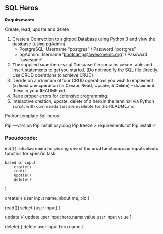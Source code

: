 ## SQL Heros


**Requirements**

Create, read, update and delete

1. Create a Connection to a gitpod Database using Python 3 and view the database (using pgAdmin)
    * PostgreSQL: Username “postgres” / Password “postgres”
    * pgAdmin: Username “bootcamp@awesomeinc.org” / Password “awesome”
2. The supplied superheroes.sql Database file contains create table and insert statements to get you started. (Do not modify the SQL file directly. Use CRUD operations to achieve CRUD)
3. Decide on a minimum of four CRUD operations you wish to implement (at least one operation for Create, Read, Update, & Delete) - document these in your README.md
4. Raise proper errors for defensive programming.
5. Interactive creation, update, delete of a hero in the terminal via Python script, with commands that are available for the README.md


Python template
Sql-heros

Pip —version
Pip install psycopg
Pip freeze > requirements.txt
Pip install -r

### Pseudocode:

init(){
    Initialize menu for picking one of the crud functions
    user input selects function for specific task

    based on input
        create()
        read()
        update()
        delete()

}

create(){
    user input name, about me, bio
}

read(){
    select {user input}
}

update(){
    update user input hero.name value user input value
}

delete(){
    delete user input hero.name
}